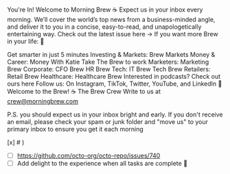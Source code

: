 You're In! Welcome to Morning Brew ☕
Expect us in your inbox every morning. We’ll cover the world’s top news from a business-minded angle, and deliver it to you in a concise, easy-to-read, and unapologetically entertaining way. Check out the latest issue here →
If you want more Brew in your life: 📌



Get smarter in just 5 minutes
Investing & Markets: Brew Markets
Money & Career: Money With Katie
Take The Brew to work
Marketers: Marketing Brew
Corporate: CFO Brew  HR Brew
Tech: IT Brew  Tech Brew
Retailers: Retail Brew
Healthcare: Healthcare Brew
Interested in podcasts?
Check out ours here
Follow us: On Instagram, TikTok, Twitter, YouTube, and LinkedIn 📱
Welcome to the Brew!
☕ The Brew Crew
Write to us at crew@morningbrew.com

P.S. you should expect us in your inbox bright and early. If you don't receive an email, please check your spam or junk folder and "move us" to your primary inbox to ensure you get it each morning







 [x] #   )
- [ ] https://github.com/octo-org/octo-repo/issues/740
- [ ] Add delight to the experience when all tasks are complete :tada:
